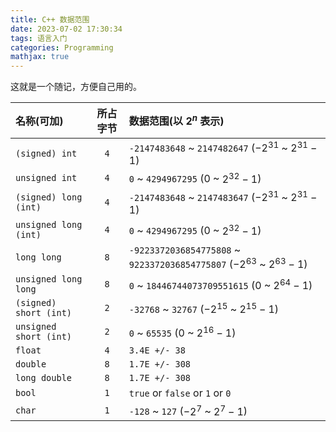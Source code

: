 ```yaml
---
title: C++ 数据范围
date: 2023-07-02 17:30:34
tags: 语言入门
categories: Programming
mathjax: true
---
```


这就是一个随记，方便自己用的。

<!--more-->

|名称(可加)|所占字节|数据范围(以 $2^n$ 表示)|
|:----|:---:|:----|
|`(signed) int`|`4`|`-2147483648` ~ `2147482647` ($-2^{31}$ ~ $2^{31}-1$)|
|`unsigned int`|`4`|`0` ~ `4294967295` ($0$ ~ $2^{32}-1$)|
|`(signed) long (int)`|`4`|`-2147483648` ~ `2147483647` ($-2^{31}$ ~ $2^{31}-1$)|
|`unsigned long (int)`|`4`|`0` ~ `4294967295` ($0$ ~ $2^{32}-1$)|
|`long long`|`8`|`-9223372036854775808` ~ `9223372036854775807` ($-2^{63}$ ~ $2^{63}-1$)|
|`unsigned long long`|`8`|`0` ~ `18446744073709551615` ($0$ ~ $2^{64}-1$)|
|`(signed) short (int)`|`2`|`-32768` ~ `32767` ($-2^{15}$ ~ $2^{15}-1$)|
|`unsigned short (int)`|`2`|`0` ~ `65535` ($0$ ~ $2^{16}-1$)|
|`float`|`4`|`3.4E +/- 38`|
|`double`|`8`|`1.7E +/- 308`|
|`long double`|`8`|`1.7E +/- 308`|
|`bool`|`1`|`true` or `false` or `1` or `0`|
|`char`|`1`|`-128` ~ `127` ($-2^{7}$ ~ $2^{7}-1$)|
